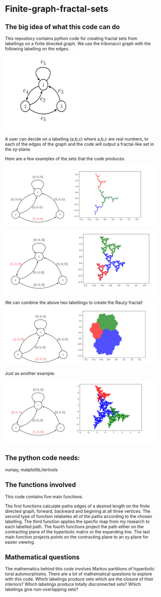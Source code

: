 # Finite-graph-fractal-sets


## The big idea of what this code can do
This repository contains python code for creating fractal sets from labellings on a finite directed graph.
We use the tribonacci graph with the following labelling on the edges.

<img src="graph.png" alt="alt text" width="250" height="250">

A user can decide on a labelling (a,b,c) where a,b,c are real numbers, to each of the edges of the graph and the code will output a fractal-like set in the xy-plane.  

Here are a few examples of the sets that the code produces.  

![edge4](edgelabeling1.png)


![edge4](edgelabeling2.png)


We can combine the above two labellings to create the Rauzy fractal!
![edge4](edgelabelingrauzy.png)

Just as another example:

![edge4](edgelabelingextra.png)

## The python code needs:

numpy, matplotlib,itertools

## The functions involved
This code contains five main functions.

The first functions calculate paths edges of a desired length on the finite directed graph, forward, backward and begining at all three vertices.  The second type of function relabeles all of the paths according to the chosen labelling.  The third function applies the specfic map from my research to each labelled path.  The fourth functions project the path either on the contracting plane of the hyperbolic matrix or the expanding line.  The last main function projects points on the contracting plane to an xy plane for easier viewing.  

## Mathematical questions

The mathematics behind this code involves Markov partitions of hyperbolic toral automorphisms.  There are a lot of mathematical questions to explore with this code.  Which labelings produce sets which are the closure of their interiors? Which labelings produce totally disconnected sets?  Which labelings give non-overlapping sets? 
